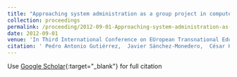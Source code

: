 ```yaml
---
title: "Approaching system administration as a group project in computer engineering higher education"
collection: proceedings
permalink: /proceeding/2012-09-01-Approaching-system-administration-as-a-group-project-in-computer-engineering-higher-education
date: 2012-09-01
venue: 'In Third International Conference on EUropean Transnational Education (ICEUTE&apos;12)'
citation: ' Pedro Antonio Gutiérrez,  Javier Sánchez-Monedero,  César Hervás-Martínez,  Manuel Cruz-Ramírez,  Juan Carlos Fernández,  Francisco Fernandez-Navarro, &quot;Approaching system administration as a group project in computer engineering higher education.&quot; In Third International Conference on EUropean Transnational Education (ICEUTE&amp;apos;12), Advances in Intelligent Systems and Computing, Vol.189, 2012, Ostrava, Czech Republic, pp.331-340.'
---
```

Use [Google Scholar](https://scholar.google.com/scholar?q=Approaching+system+administration+as+a+group+project+in+computer+engineering+higher+education){:target="_blank"} for full citation